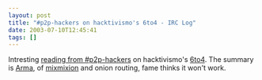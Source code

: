 ```yaml
---
layout: post
title: "#p2p-hackers on hacktivismo's 6to4 - IRC Log"
date: 2003-07-10T12:45:41
tags: []
---
```


Intresting [reading from #p2p-hackers][1] on hacktivismo's [ 6to4][2]. The summary is [Arma][3], of [mixmixion][4] and onion routing, fame thinks it won't work.

   [1]: /irc-logs/p2p-hackers_on_hacktivismos_6_to_4.xhtml
   [2]: http://www.hacktivismo.com/news/modules.php?name=Content&pa=showpage&pid=19
   [3]: http://www.freehaven.net/~arma/cv.html
   [4]: http://www.mixminion.net/
